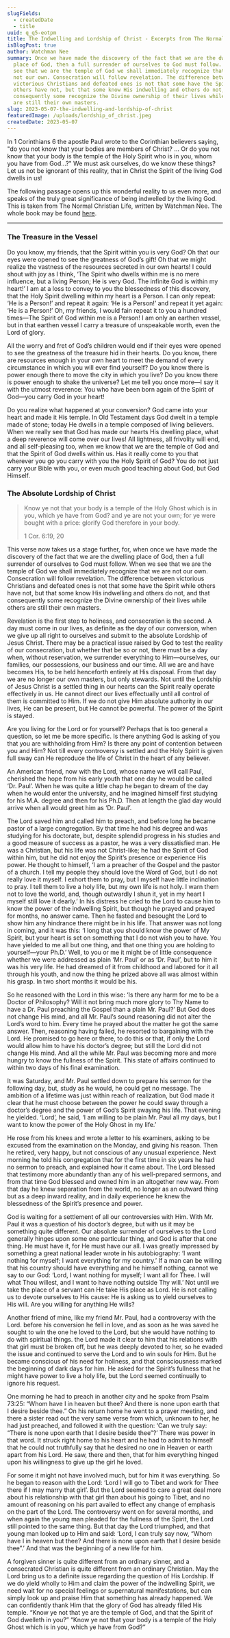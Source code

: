 ```yaml
---
slugFields:
  - createdDate
  - title
uuid: q_q5-eotpm
title: The Indwelling and Lordship of Christ - Excerpts from The Normal Christian Life
isBlogPost: true
author: Watchman Nee
summary: Once we have made the discovery of the fact that we are the dwelling
  place of God, then a full surrender of ourselves to God must follow. When we
  see that we are the temple of God we shall immediately recognize that we are
  not our own. Consecration will follow revelation. The difference between
  victorious Christians and defeated ones is not that some have the Spirit while
  others have not, but that some know His indwelling and others do not, and that
  consequently some recognize the Divine ownership of their lives while others
  are still their own masters.
slug: 2023-05-07-the-indwelling-and-lordship-of-christ
featuredImage: /uploads/lordship_of_christ.jpeg
createdDate: 2023-05-07
---
```

In 1 Corinthians 6 the apostle Paul wrote to the Corinthian believers saying, "do you not know that your bodies are members of Christ? ... Or do you not know that your body is the temple of the Holy Spirit who is in you, whom you have from God...?" We must ask ourselves, do we know these things?  Let us not be ignorant of this reality, that in Christ the Spirit of the living God dwells in us!

The following passage opens up this wonderful reality to us even more, and speaks of the truly great significance of being indwelled by the living God. This is taken from The Normal Christian Life, written by Watchman Nee. The whole book may be found [here](https://ccel.org/ccel/nee/normal/normal).

- - -

### The Treasure in the Vessel

Do you know, my friends, that the Spirit within you is very God? Oh that our eyes were opened to see the greatness of God’s gift! Oh that we might realize the vastness of the resources secreted in our own hearts! I could shout with joy as I think, ‘The Spirit who dwells within me is no mere influence, but a living Person; He is very God. The infinite God is within my heart!’ I am at a loss to convey to you the blessedness of this discovery, that the Holy Spirit dwelling within my heart is a Person. I can only repeat: ‘He is a Person!’ and repeat it again: ‘He is a Person!’ and repeat it yet again: ‘He is a Person!’ Oh, my friends, I would fain repeat it to you a hundred times—The Spirit of God within me is a Person! I am only an earthen vessel, but in that earthen vessel I carry a treasure of unspeakable worth, even the Lord of glory.

All the worry and fret of God’s children would end if their eyes were opened to see the greatness of the treasure hid in their hearts. Do you know, there are resources enough in your own heart to meet the demand of every circumstance in which you will ever find yourself? Do you know there is power enough there to move the city in which you live? Do you know there is power enough to shake the universe? Let me tell you once more—I say it with the utmost reverence: You who have been born again of the Spirit of God—you carry God in your heart!

Do you realize what happened at your conversion? God came into your heart and made it His temple. In Old Testament days God dwelt in a temple made of stone; today He dwells in a temple composed of living believers. When we really see that God has made our hearts His dwelling place, what a deep reverence will come over our lives! All lightness, all frivolity will end, and all self-pleasing too, when we know that we are the temple of God and that the Spirit of God dwells within us. Has it really come to you that wherever you go you carry with you the Holy Spirit of God? You do not just carry your Bible with you, or even much good teaching about God, but God Himself.

### The Absolute Lordship of Christ

> Know ye not that your body is a temple of the Holy Ghost which is in you, which ye have from God? and ye are not your own; for ye were bought with a price: glorify God therefore in your body.
>
> 1 Cor. 6:19, 20

This verse now takes us a stage further, for, when once we have made the discovery of the fact that we are the dwelling place of God, then a full surrender of ourselves to God must follow. When we see that we are the temple of God we shall immediately recognize that we are not our own. Consecration will follow revelation. The difference between victorious Christians and defeated ones is not that some have the Spirit while others have not, but that some know His indwelling and others do not, and that consequently some recognize the Divine ownership of their lives while others are still their own masters.

Revelation is the first step to holiness, and consecration is the second. A day must come in our lives, as definite as the day of our conversion, when we give up all right to ourselves and submit to the absolute Lordship of Jesus Christ. There may be a practical issue raised by God to test the reality of our consecration, but whether that be so or not, there must be a day when, without reservation, we surrender everything to Him—ourselves, our families, our possessions, our business and our time. All we are and have becomes His, to be held henceforth entirely at His disposal. From that day we are no longer our own masters, but only stewards. Not until the Lordship of Jesus Christ is a settled thing in our hearts can the Spirit really operate effectively in us. He cannot direct our lives effectually until all control of them is committed to Him. If we do not give Him absolute authority in our lives, He can be present, but He cannot be powerful. The power of the Spirit is stayed.

Are you living for the Lord or for yourself? Perhaps that is too general a question, so let me be more specific. Is there anything God is asking of you that you are withholding from Him? Is there any point of contention between you and Him? Not till every controversy is settled and the Holy Spirit is given full sway can He reproduce the life of Christ in the heart of any believer.

An American friend, now with the Lord, whose name we will call Paul, cherished the hope from his early youth that one day he would be called ‘Dr. Paul’. When he was quite a little chap he began to dream of the day when he would enter the university, and he imagined himself first studying for his M.A. degree and then for his Ph.D. Then at length the glad day would arrive when all would greet him as ‘Dr. Paul’.

The Lord saved him and called him to preach, and before long he became pastor of a large congregation. By that time he had his degree and was studying for his doctorate, but, despite splendid progress in his studies and a good measure of success as a pastor, he was a very dissatisfied man. He was a Christian, but his life was not Christ-like; he had the Spirit of God within him, but he did not enjoy the Spirit’s presence or experience His power. He thought to himself, ‘I am a preacher of the Gospel and the pastor of a church. I tell my people they should love the Word of God, but I do not really love it myself. I exhort them to pray, but I myself have little inclination to pray. I tell them to live a holy life, but my own life is not holy. I warn them not to love the world, and, though outwardly I shun it, yet in my heart I myself still love it dearly.’ In his distress he cried to the Lord to cause him to know the power of the indwelling Spirit, but though he prayed and prayed for months, no answer came. Then he fasted and besought the Lord to show him any hindrance there might be in his life. That answer was not long in coming, and it was this: ‘I long that you should know the power of My Spirit, but your heart is set on something that I do not wish you to have. You have yielded to me all but one thing, and that one thing you are holding to yourself—your Ph.D.’ Well, to you or me it might be of little consequence whether we were addressed as plain ‘Mr. Paul’ or as ‘Dr. Paul’, but to him it was his very life. He had dreamed of it from childhood and labored for it all through his youth, and now the thing he prized above all was almost within his grasp. In two short months it would be his.

So he reasoned with the Lord in this wise: ‘Is there any harm for me to be a Doctor of Philosophy? Will it not bring much more glory to Thy Name to have a Dr. Paul preaching the Gospel than a plain Mr. Paul?’ But God does not change His mind, and all Mr. Paul’s sound reasoning did not alter the Lord’s word to him. Every time he prayed about the matter he got the same answer. Then, reasoning having failed, he resorted to bargaining with the Lord. He promised to go here or there, to do this or that, if only the Lord would allow him to have his doctor’s degree; but still the Lord did not change His mind. And all the while Mr. Paul was becoming more and more hungry to know the fullness of the Spirit. This state of affairs continued to within two days of his final examination.

It was Saturday, and Mr. Paul settled down to prepare his sermon for the following day, but, study as he would, he could get no message. The ambition of a lifetime was just within reach of realization, but God made it clear that he must choose between the power he could sway through a doctor’s degree and the power of God’s Spirit swaying his life. That evening he yielded. ‘Lord’, he said, ‘I am willing to be plain Mr. Paul all my days, but I want to know the power of the Holy Ghost in my life.’

He rose from his knees and wrote a letter to his examiners, asking to be excused from the examination on the Monday, and giving his reason. Then he retired, very happy, but not conscious of any unusual experience. Next morning he told his congregation that for the first time in six years he had no sermon to preach, and explained how it came about. The Lord blessed that testimony more abundantly than any of his well-prepared sermons, and from that time God blessed and owned him in an altogether new way. From that day he knew separation from the world, no longer as an outward thing but as a deep inward reality, and in daily experience he knew the blessedness of the Spirit’s presence and power.

God is waiting for a settlement of all our controversies with Him. With Mr. Paul it was a question of his doctor’s degree, but with us it may be something quite different. Our absolute surrender of ourselves to the Lord generally hinges upon some one particular thing, and God is after that one thing. He must have it, for He must have our all. I was greatly impressed by something a great national leader wrote in his autobiography: ‘I want nothing for myself; I want everything for my country.’ If a man can be willing that his country should have everything and he himself nothing, cannot we say to our God: ‘Lord, I want nothing for myself; I want all for Thee. I will what Thou willest, and I want to have nothing outside Thy will.’ Not until we take the place of a servant can He take His place as Lord. He is not calling us to devote ourselves to His cause: He is asking us to yield ourselves to His will. Are you willing for anything He wills?

Another friend of mine, like my friend Mr. Paul, had a controversy with the Lord. before his conversion he fell in love, and as soon as he was saved he sought to win the one he loved to the Lord, but she would have nothing to do with spiritual things. the Lord made it clear to him that his relations with that girl must be broken off, but he was deeply devoted to her, so he evaded the issue and continued to serve the Lord and to win souls for Him. But he became conscious of his need for holiness, and that consciousness marked the beginning of dark days for him. He asked for the Spirit’s fullness that he might have power to live a holy life, but the Lord seemed continually to ignore his request.

One morning he had to preach in another city and he spoke from Psalm 73:25: “Whom have I in heaven but thee? And there is none upon earth that I desire beside thee.” On his return home he went to a prayer meeting, and there a sister read out the very same verse from which, unknown to her, he had just preached, and followed it with the question: ‘Can we truly say: “There is none upon earth that I desire beside thee”?’ There was power in that word. It struck right home to his heart and he had to admit to himself that he could not truthfully say that he desired no one in Heaven or earth apart from his Lord. He saw, there and then, that for him everything hinged upon his willingness to give up the girl he loved.

For some it might not have involved much, but for him it was everything. So he began to reason with the Lord: ‘Lord I will go to Tibet and work for Thee there if I may marry that girl’. But the Lord seemed to care a great deal more about his relationship with that girl than about his going to Tibet, and no amount of reasoning on his part availed to effect any change of emphasis on the part of the Lord. The controversy went on for several months, and when again the young man pleaded for the fullness of the Spirit, the Lord still pointed to the same thing. But that day the Lord triumphed, and that young man looked up to Him and said: ‘Lord, I can truly say now, “Whom have I in heaven but thee? And there is none upon earth that I desire beside thee”.’ And that was the beginning of a new life for him.

A forgiven sinner is quite different from an ordinary sinner, and a consecrated Christian is quite different from an ordinary Christian. May the Lord bring us to a definite issue regarding the question of His Lordship. If we do yield wholly to Him and claim the power of the indwelling Spirit, we need wait for no special feelings or supernatural manifestations, but can simply look up and praise Him that something has already happened. We can confidently thank Him that the glory of God has already filled His temple. “Know ye not that ye are the temple of God, and that the Spirit of God dwelleth in you?” “Know ye not that your body is a temple of the Holy Ghost which is in you, which ye have from God?”
